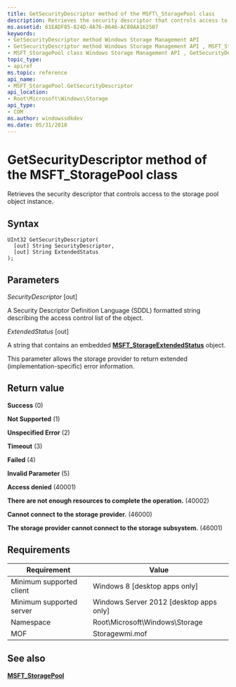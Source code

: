 ```yaml
---
title: GetSecurityDescriptor method of the MSFT\_StoragePool class
description: Retrieves the security descriptor that controls access to the storage pool object instance.
ms.assetid: 61EADF85-824D-4A76-8646-AC80AA162507
keywords:
- GetSecurityDescriptor method Windows Storage Management API
- GetSecurityDescriptor method Windows Storage Management API , MSFT_StoragePool class
- MSFT_StoragePool class Windows Storage Management API , GetSecurityDescriptor method
topic_type:
- apiref
ms.topic: reference
api_name:
- MSFT_StoragePool.GetSecurityDescriptor
api_location:
- Root\Microsoft\Windows\Storage
api_type:
- COM
ms.author: windowssdkdev
ms.date: 05/31/2018
---
```


# GetSecurityDescriptor method of the MSFT\_StoragePool class

Retrieves the security descriptor that controls access to the storage pool object instance.

## Syntax


```mof
UInt32 GetSecurityDescriptor(
  [out] String SecurityDescriptor,
  [out] String ExtendedStatus
);
```



## Parameters

 

*SecurityDescriptor* \[out\]
 

A Security Descriptor Definition Language (SDDL) formatted string describing the access control list of the object.

 

*ExtendedStatus* \[out\]
 

A string that contains an embedded [**MSFT\_StorageExtendedStatus**](msft-storageextendedstatus.md) object.

This parameter allows the storage provider to return extended (implementation-specific) error information.

 

## Return value

 

**Success** (0)
 

**Not Supported** (1)
 

**Unspecified Error** (2)
 

**Timeout** (3)
 

**Failed** (4)
 

**Invalid Parameter** (5)
 

**Access denied** (40001)
 

**There are not enough resources to complete the operation.** (40002)
 

**Cannot connect to the storage provider.** (46000)
 

**The storage provider cannot connect to the storage subsystem.** (46001)
 

## Requirements



| Requirement | Value |
|-------------------------------------|-------------------------------------------------------------------------------------------|
| Minimum supported client | Windows 8 \[desktop apps only\]                                                |
| Minimum supported server | Windows Server 2012 \[desktop apps only\]                                      |
| Namespace                | Root\\Microsoft\\Windows\\Storage                                              |
| MOF                      |  Storagewmi.mof  |



## See also

 

[**MSFT\_StoragePool**](msft-storagepool.md)
 

 

 





